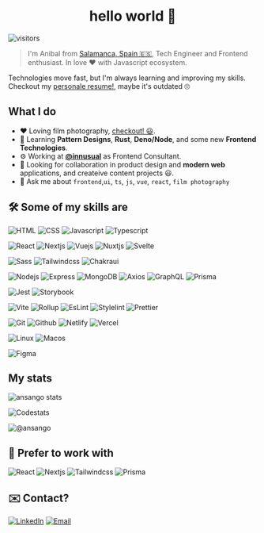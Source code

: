 <h1 align="center">hello world 👋</h1>

![visitors](https://visitor-badge.glitch.me/badge?page_id=ansango)

> I'm Anibal from [Salamanca, Spain 🇪🇸](https://goo.gl/maps/M37ZkZBpbKoKESFz8), Tech Engineer and Frontend enthusiast. In love ❤️ with Javascript ecosystem.

Technologies move fast, but I'm always learning and improving my skills. Checkout my [personale resume!](https://ansango-cv.vercel.app/), maybe it's outdated 🙄

## What I do

- :heart: Loving film photography, [checkout! 😃](https://anibalsantosgomez.com).
- 🌱 Learning **Pattern Designs**, **Rust**, **Deno/Node**, and some new **Frontend Technologies**.
- ⚙️ Working at **[@innusual](https://www.innusual.tech/)** as Frontend Consultant.
- 👯 Looking for collaboration in product design and **modern web** applications, and createive content projects 😃.
- 💬 Ask me about `frontend`,`ui`, `ts`, `js`, `vue`, `react`, `film photography`

## 🛠️ Some of my skills are

![HTML](https://img.shields.io/badge/html-e34f26?style=for-the-badge&logo=html5&logoColor=white&labelColor=101010)
![CSS](https://img.shields.io/badge/css-1572b6?style=for-the-badge&logo=css3&logoColor=white&labelColor=101010)
![Javascript](https://img.shields.io/badge/javascript-f5e90f?style=for-the-badge&logo=javascript&logoColor=white&labelColor=101010)
![Typescript](https://img.shields.io/badge/typescript-3178C6?style=for-the-badge&logo=typescript&logoColor=white&labelColor=101010)

![React](https://img.shields.io/badge/react-86d3f7?style=for-the-badge&logo=react&logoColor=white&labelColor=101010)
![Nextjs](https://img.shields.io/badge/nextjs-000000?style=for-the-badge&logo=next.js&logoColor=white&labelColor=101010)
![Vuejs](https://img.shields.io/badge/vue.js-9afcbc?style=for-the-badge&logo=vue.js&logoColor=white&labelColor=101010)
![Nuxtjs](https://img.shields.io/badge/nuxtjs-00c58e?style=for-the-badge&logo=nuxt.js&logoColor=white&labelColor=101010)
![Svelte](https://img.shields.io/badge/svelte-ff3e00?style=for-the-badge&logo=svelte&logoColor=white&labelColor=101010)

![Sass](https://img.shields.io/badge/sass-cc6699?style=for-the-badge&logo=sass&logoColor=white&labelColor=101010)
![Tailwindcss](https://img.shields.io/badge/tailwindcss-38b2ac?style=for-the-badge&logo=tailwind-css&logoColor=white&labelColor=101010)
![Chakraui](https://img.shields.io/badge/chakraui-319795?style=for-the-badge&logo=chakra-ui&logoColor=white&labelColor=101010)

![Nodejs](https://img.shields.io/badge/nodejs-339933?style=for-the-badge&logo=node.js&logoColor=white&labelColor=101010)
![Express](https://img.shields.io/badge/express-000000?style=for-the-badge&logo=express&logoColor=white&labelColor=101010)
![MongoDB](https://img.shields.io/badge/mongodb-47a248?style=for-the-badge&logo=mongodb&logoColor=white&labelColor=101010)
![Axios](https://img.shields.io/badge/axios-000000?style=for-the-badge&logo=axios&logoColor=white&labelColor=101010)
![GraphQL](https://img.shields.io/badge/graphql-e10098?style=for-the-badge&logo=graphql&logoColor=white&labelColor=101010)
![Prisma](https://img.shields.io/badge/prisma-2d3748?style=for-the-badge&logo=prisma&logoColor=white&labelColor=101010)

![Jest](https://img.shields.io/badge/jest-c21325?style=for-the-badge&logo=jest&logoColor=white&labelColor=101010)
![Storybook](https://img.shields.io/badge/storybook-ff4785?style=for-the-badge&logo=storybook&logoColor=white&labelColor=101010)

![Vite](https://img.shields.io/badge/vite-646cff?style=for-the-badge&logo=vite&logoColor=white&labelColor=101010)
![Rollup](https://img.shields.io/badge/rollup-ec4a3f?style=for-the-badge&logo=rollup.js&logoColor=white&labelColor=101010)
![EsLint](https://img.shields.io/badge/eslint-4b32c3?style=for-the-badge&logo=eslint&logoColor=white&labelColor=101010)
![Stylelint](https://img.shields.io/badge/stylelint-000000?style=for-the-badge&logo=stylelint&logoColor=white&labelColor=101010)
![Prettier](https://img.shields.io/badge/prettier-f7b93e?style=for-the-badge&logo=prettier&logoColor=white&labelColor=101010)

![Git](https://img.shields.io/badge/Git-fcaebc?style=for-the-badge&logo=git&logoColor=white&labelColor=101010)
![Github](https://img.shields.io/badge/github-181717?style=for-the-badge&logo=github&logoColor=white&labelColor=101010)
![Netlify](https://img.shields.io/badge/Netlify-aee6fc?style=for-the-badge&logo=netlify&logoColor=white&labelColor=101010)
![Vercel](https://img.shields.io/badge/Vercel-000000?style=for-the-badge&logo=vercel&logoColor=white&labelColor=101010)

![Linux](https://img.shields.io/badge/linux-e6f7ff?style=for-the-badge&logo=linux&logoColor=white&labelColor=101010)
![Macos](https://img.shields.io/badge/macos-000000?style=for-the-badge&logo=apple&logoColor=white&labelColor=101010)

![Figma](https://img.shields.io/badge/figma-f24e1e?style=for-the-badge&logo=figma&logoColor=white&labelColor=101010)

## My stats

![ansango stats](https://github-readme-stats.vercel.app/api?username=ansango&show_icons=true&theme=react&include_all_commits=true&count_private=true&hide=stars,contribs&hide_border=true&text_bold=false)

![Codestats](https://github-readme-stats.vercel.app/api/top-langs/?username=ansango&hide=php,html&layout=compact&theme=react&langs_count=5&hide_border=true)

![@ansango](https://github-readme-activity-graph.cyclic.app/graph?username=ansango&theme=react-dark)

## 🖤 Prefer to work with

![React](https://img.shields.io/badge/react-86d3f7?style=for-the-badge&logo=react&logoColor=white&labelColor=101010)
![Nextjs](https://img.shields.io/badge/nextjs-000000?style=for-the-badge&logo=next.js&logoColor=white&labelColor=101010)
![Tailwindcss](https://img.shields.io/badge/tailwindcss-38b2ac?style=for-the-badge&logo=tailwind-css&logoColor=white&labelColor=101010)
![Prisma](https://img.shields.io/badge/prisma-2d3748?style=for-the-badge&logo=prisma&logoColor=white&labelColor=101010)

## ✉️ Contact?

[![LinkedIn](https://img.shields.io/badge/LinkedIn-0077B5?style=for-the-badge&logo=linkedin&logoColor=white&labelColor=101010)](https://www.linkedin.com/in/ansango/)
[![Email](https://img.shields.io/badge/Email-D14836?style=for-the-badge&logo=gmail&logoColor=white&labelColor=101010)](mailto:anibalsantosgo@gmail.com)
